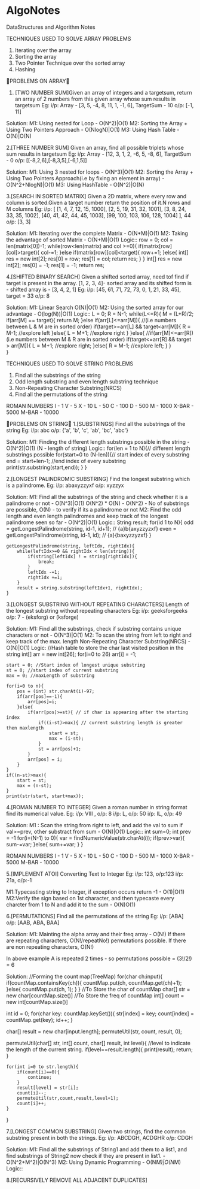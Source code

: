 # AlgoNotes
DataStructures and Algorithm Notes

TECHNIQUES USED TO SOLVE ARRAY PROBLEMS
1. Iterating over the array
2. Sorting the array
3. Two Pointer Technique over the sorted array
4. Hashing 


🌟️PROBLEMS ON ARRAY🌟️
1. [TWO NUMBER SUM]Given an array of integers and a targetsum, return an array of 2 numbers from this given array whose sum results in targetsum
Eg: 
i/p: Array - [3, 5, -4, 8, 11, 1, -1, 6], TargetSum - 10
o/p: [-1, 11]
  
Solution:
M1: Using nested for Loop - O(N^2)|O(1)
M2: Sorting the Array + Using Two Pointers Approach - O(NlogN)|O(1)
M3: Using Hash Table - O(N)|O(N)

2.[THREE NUMBER SUM] Given an array, find all possible triplets whose sum results in targetsum
Eg:
i/p: Array - [12, 3, 1, 2, -6, 5, -8, 6], TargetSum - 0
o/p: [[-8,2,6],[-8,3,5],[-6,1,5]]

Solution:
M1: Using 3 nested for loops - O(N^3)|O(1)
M2: Sorting the Array + Using Two Pointers Approach(i.e by fixing an element in array) - O(N^2+NlogN)|O(1)
M3: Using HashTable - O(N^2)|O(N)

3.[SEARCH IN SORTED MATRIX] Given a 2D matrix, where every row and column is sorted.Given a target number return the position of it.N rows and M columns
Eg:
i/p: [
	[1,  4,   7,   12,  15,  1000],
	[2,  5,   19,  31,  32,  1001],
	[3,  8,   24,  33,  35,  1002],
	[40, 41,  42,  44,  45,  1003],
	[99, 100, 103, 106, 128, 1004]
     ], 44
o/p: [3, 3]

Solution:
M1: Iterating over the complete Matrix - O(N*M)|O(1)
M2: Taking the advantage of sorted Matrix - O(N+M)|O(1)
Logic::
	row = 0;
	col = len(matrix[0])-1;
	while(row<len(matrix) and col >=0){
		if(matrix[row][col]>target){
			col-=1;
		}else if(matrix[row][col]<target){
			row+=1;
		}else{
			int[] res = new int[2];
			res[0] = row;
			res[1] = col;
			return res;
		}
	} 
	int[] res = new int[2];
	res[0] = -1;
	res[1] = -1;
	return res;

4.[SHIFTED BINARY SEARCH] Given a shifted sorted array, need tof find if target is present in the array.
[1, 2, 3, 4]- sorted array and its shifted form is - shifted array is - [3, 4, 2, 1]
Eg: 
i/p: [45, 61, 71, 72, 73, 0, 1, 21, 33, 45], target = 33
o/p: 8

Solution:
M1: Linear Search O(N)|O(1)
M2: Using the sorted array for our advantage - O(log(N))|O(1)
Logic::	
	L = 0;
	R = N-1;
	while(L<=R){
		M = (L+R)/2;
		if(arr[M] == target){
			return M;
		}else if(arr[L]<=arr[M]){ //(i.e numbers between L & M are in sorted order)
			if(target>=arr[L] && target<arr[M]){
				R = M-1; //explore left
			}else{
				L = M+1; //explore right
			}
		}else{ //if(arr[M]<=arr[R]) (i.e numbers between M & R are in sorted order)
			if(target<=arr[R] && target > arr[M]){
				L = M+1; //explore right;
			}else{
				R = M-1; //explore left;
			}
		}		  
	}


TECHNIQUES USED TO SOLVE STRING PROBLEMS
1. Find all the substrings of the string
2. Odd length substring and even length substring technique
3. Non-Repeating Character Substring(NRCS)
4. Find all the permutations of the string

ROMAN NUMBERS
I - 1
V - 5
X - 10
L - 50
C - 100
D - 500
M - 1000
X-BAR - 5000
M-BAR - 10000

🌟️PROBLEMS ON STRING🌟️
1.[SUBSTRINGS] Find all the substrings of the string
Eg:
i/p: abc
o/p: {'a', 'b', 'c', 'ab', 'bc', 'abc'}

Solution: 
M1: Finding the different length substrings possible in the string - O(N^2)|O(1)
(N - length of string)
Logic:: 
	for(len = 1 to N){// different length substrings possible
		for(start=0 to (N-len)){// start index of every substring
			end = start+len-1; //end index of every substring
			print(str.substring(start,end));
		}
	}

2.[LONGEST PALINDROMIC SUBSTRING] Find the longest substring which is a palindrome.
Eg:
i/p: abaxyzzyxf
o/p: xyzzyx

Solution:
M1: Find all the substrings of the string and check whether it is a palindrome or not - O(N^3)|O(1)
	O(N^2) * O(N) - O(N^2) - No of substrings are possible, O(N) - to verify if its a palindrome or not
M2: Find the odd length and even length palindromes and keep track of the longest palindrome seen so far - O(N^2)|O(1)
Logic::
	String result;
	for(id 1 to N){
		odd = getLongestPalindrome(string, id-1, id+1); // {a}b{axyzzyzxf}
		even = getLongestPalindrome(string, id-1, id); // {a}{baxyzzyzxf}
	}

	getLongestPalindrome(string, leftIdx, rightIdx){
		while(leftIdx>=0 && rightIdx < len(string)){
			if(string[leftIdx] ! = string[rightIdx]){
				break;
			}
			leftIdx -=1;
			rightIdx +=1;
		}
		result = string.substring(leftIdx+1, rightIdx);	
	}


3.[LONGEST SUBSTRING WITHOUT REPEATING CHARACTERS] Length of the longest substring without repeating characters 
Eg:
i/p: geeksforgeeks
o/p: 7 - (eksforg) or (ksforge)

Solution:
M1: Find all the substrings, check if substring contains unique characters or not - O(N^3)|O(1)
M2: To scan the string from left to right and keep track of the max. length Non-Repeating Character Substring(NRCS) - O(N)|O(1)
Logic:
	//Hash table to store the char last visited position in the string
	int[] arr = new int[26];
	for(i=0 to 26)
		arr[i] = -1;
	
	start = 0; //Start index of longest unique substring
	st = 0; //start index of current substring
	max = 0; //maxLength of substring

	for(i=0 to n){
		pos = (int) str.charAt(i)-97;
		if(arr[pos]==-1){
			arr[pos]=i;
		}else{
			if(arr[pos]>=st){ // if char is appearing after the starting index
				if((i-st)>max){ // current substring length is greater then maxlength
					start = st;
					max = (i-st);
				}
				st = arr[pos]+1;
			}
			arr[pos] = i;
		}
	}
	if((n-st)>max){
		start = st;
		max = (n-st);
	}
	print(str(start, start+max));

4.[ROMAN NUMBER TO INTEGER] Given a roman number in string format find its numerical value.
Eg:
i/p: VIII , o/p: 8
i/p: L, o/p: 50
i/p: IL, o/p: 49

Solution:
M1 : Scan the string from right to left, and add the val to sum if val>=prev, other substract from sum - O(N)|O(1)
Logic::
int sum=0; int prev = -1
for(i=(N-1) to 0){
	var = findNumericValue(str.charAt(i));
	if(prev>var){
		sum-=var;
	}else{
		sum+=var;
	}
}


ROMAN NUMBERS
I - 1
V - 5
X - 10
L - 50
C - 100
D - 500
M - 1000
X-BAR - 5000
M-BAR - 10000

5.[IMPLEMENT ATOI] Converting Text to Integer
Eg: 
i/p: 123, o/p:123
i/p: 21a, o/p:-1

M1:Typecasting string to Integer, if exception occurs return -1  - O(1)|O(1)
M2:Verify the sign based on 1st character, and then typecaste every charcter from 1 to N and add it to the sum - O(N)O(1)

6.[PERMUTATIONS] Find all the permutations of the string
Eg: 
i/p: [ABA] 
o/p: [AAB, ABA, BAA]  

Solution:
M1: Mainting the alpha array and their freq array - O(N!)
If there are repeating characters, O(N!/repeatNo!) permutations possible.
If there are non repeating characters, O(N!)

In above example A is repeated 2 times - so permutations possible = (3!/2!) = 6

Solution:
//Forming the count map(TreeMap) 
for(char ch:input){
	if(countMap.containsKey(ch)){
		countMap.put(ch, countMap.get(ch)+1);
	}else{
		countMap.put(ch, 1);
	}
}
//To Store the char of countMap
char[] str = new char[countMap.size()]
//To Store the freq of countMap
int[] count = new int[countMap.size()]

int id = 0;
for(char key: countMap.keySet()){
	str[index] = key;
	count[index] = countMap.get(key);
	id++;
}

char[] result = new char[input.length];
permuteUtil(str, count, result, 0);

permuteUtil(char[] str, int[] count, char[] result, int level){
	//level to indicate the length of the current string.
	if(level==result.length){
		print(result);
		return;
	}

	for(int i=0 to str.length){
		if(count[i]==0){
			continue;
		}
		result[level] = str[i];
		count[i]--;
		permuteUtil(str,count,result,level+1);
		count[i]++;
	}
}

7.[LONGEST COMMON SUBSTRING] Given two strings, find the common substring present in both the strings.
Eg:
i/p: ABCDGH, ACDGHR
o/p: CDGH
 
Solution:
M1: Find all the substrings of String1 and add them to a list1, and find substrings of String2 now check if they are present in list1. - O(N^2+M^2)|O(N^3)
M2: Using Dynamic Programming - O(N*M)|O(N*M)
Logic::



8.[RECURSIVELY REMOVE ALL ADJACENT DUPLICATES] 
